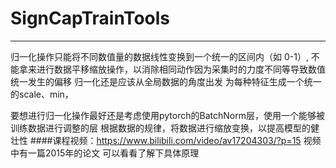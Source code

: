 # SignCapTrainTools
----------
归一化操作只能将不同数值量的数据线性变换到一个统一的区间内（如 0-1）,
不能拿来进行数据平移缩放操作，以消除相同动作因为采集时的力度不同等导致数值统一发生的偏移
归一化还是应该从全局数据的角度出发 为每种特征生成一个统一的scale、min，

要想进行归一化操作最好还是考虑使用pytorch的BatchNorm层，使用一个能够被训练数据进行调整的层
根据数据的规律，将数据进行缩放变换，以提高模型的健壮性
####课程视频：https://www.bilibili.com/video/av17204303/?p=15
视频中有一篇2015年的论文 可以看看了解下具体原理
